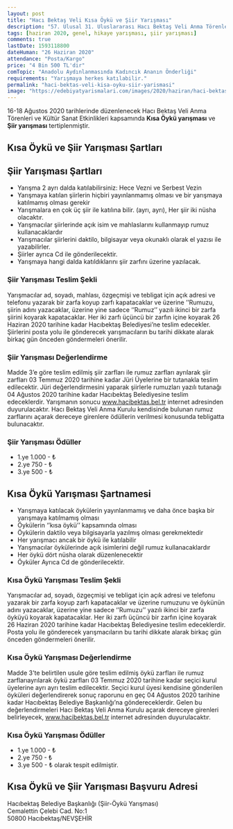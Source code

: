 ```yaml
---
layout: post
title: "Hacı Bektaş Veli Kısa Öykü ve Şiir Yarışması"
description: "57. Ulusal 31. Uluslararası Hacı Bektaş Veli Anma Törenlerinde Kısa Öykü ve Şiir Yarışması tertiplenmiştir."
tags: [haziran 2020, genel, hikaye yarışması, şiir yarışması]
comments: true
lastDate: 1593118800  
dateHuman: "26 Haziran 2020"
attendance: "Posta/Kargo"
price: "4 Bin 500 TL'dir"
comTopic: "Anadolu Aydınlanmasında Kadıncık Ananın Önderliği"
requirements: "Yarışmaya herkes katılabilir."
permalink: "haci-bektas-veli-kisa-oyku-siir-yarismasi"
image: "https://edebiyatyarismalari.com/images/2020/haziran/haci-bektas-veli-kisa-oyku-siir-yarismasi.jpg"
---
```


16-18 Ağustos 2020 tarihlerinde düzenlenecek Hacı Bektaş Veli Anma Törenleri ve Kültür Sanat Etkinlikleri kapsamında **Kısa Öykü yarışması** ve **Şiir yarışması** tertiplenmiştir.  

## Kısa Öykü ve Şiir Yarışması Şartları

## Şiir Yarışması Şartları
- Yarışma 2 ayrı dalda katılabilirsiniz: Hece Vezni ve Serbest Vezin
- Yarışmaya katılan şiirlerin hiçbiri yayınlanmamış olması ve bir yarışmaya katılmamış olması gerekir
- Yarışmalara en çok üç şiir ile katılına bilir. (ayrı, ayrı), Her şiir iki nüsha olacaktır.
- Yarışmacılar şiirlerinde açık isim ve mahlaslarını kullanmayıp rumuz kullanacaklardır
- Yarışmacılar şiirlerini daktilo, bilgisayar veya okunaklı olarak el yazısı ile yazabilirler.
- Şiirler ayrıca Cd ile gönderilecektir.
- Yarışmaya hangi dalda katıldıklarını şiir zarfını üzerine yazılacak.

### Şiir Yarışması Teslim Şekli
Yarışmacılar ad, soyadı, mahlası, özgeçmişi ve tebligat için açık adresi ve telefonu yazarak bir zarfa koyup zarfı kapatacaklar ve üzerine ’’Rumuzu, şiirin adını yazacaklar, üzerine yine sadece ‘’Rumuz’’ yazılı ikinci bir zarfa şiirini koyarak kapatacaklar. Her iki zarfı üçüncü bir zarfın içine koyarak 26 Haziran 2020 tarihine kadar Hacıbektaş Belediyesi’ne teslim edecekler. Şiirlerini posta yolu ile gönderecek yarışmacıların bu tarihi dikkate alarak birkaç gün önceden göndermeleri önerilir.

### Şiir Yarışması Değerlendirme
Madde 3’e göre teslim edilmiş şiir zarfları ile rumuz zarfları ayrılarak şiir zarfları 03 Temmuz 2020 tarihine kadar Jüri Üyelerine bir tutanakla teslim edilecektir. Jüri değerlendirmesini yaparak şiirlerle rumuzları yazılı tutanağı 04 Ağustos 2020 tarihine kadar Hacıbektaş Belediyesine teslim edeceklerdir. Yarışmanın sonucu www.hacibektas.bel.tr internet adresinden duyurulacaktır. Hacı Bektaş Veli Anma Kurulu kendisinde bulunan rumuz zarflarını açarak dereceye
girenlere ödüllerin verilmesi konusunda tebligatta bulunacaktır.

### Şiir Yarışması Ödüller
- 1.ye 1.000 - ₺
- 2.ye 750 - ₺
- 3.ye 500 - ₺

## Kısa Öykü Yarışması Şartnamesi
- Yarışmaya katılacak öykülerin yayınlanmamış ve daha önce başka bir yarışmaya katılmamış olması
- Öykülerin ‘’kısa öykü’’ kapsamında olması
- Öykülerin daktilo veya bilgisayarla yazılmış olması gerekmektedir
- Her yarışmacı ancak bir öykü ile katılabilir
- Yarışmacılar öykülerinde açık isimlerini değil rumuz kullanacaklardır
- Her öykü dört nüsha olarak düzenlenecektir
- Öyküler Ayrıca Cd de gönderilecektir.

### Kısa Öykü Yarışması Teslim Şekli
Yarışmacılar ad, soyadı, özgeçmişi ve tebligat için açık adresi ve telefonu yazarak bir zarfa koyup zarfı kapatacaklar ve üzerine rumuzunu ve öykünün adını yazacaklar, üzerine yine sadece ‘’Rumuzu’’ yazılı ikinci bir zarfa öyküyü koyarak kapatacaklar. Her iki zarfı üçüncü bir zarfın içine koyarak 26 Haziran 2020 tarihine kadar Hacıbektaş Belediyesine teslim edeceklerdir. Posta yolu ile gönderecek yarışmacıların bu tarihi dikkate alarak birkaç gün önceden göndermeleri önerilir.

### Kısa Öykü Yarışması Değerlendirme
Madde 3'te belirtilen usule göre teslim edilmiş öykü zarfları ile rumuz zarflarıayrılarak öykü zarfları 03 Temmuz 2020 tarihine kadar seçici kurul üyelerine ayrı ayrı teslim edilecektir. Seçici kurul üyesi kendisine gönderilen öyküleri değerlendirerek sonuç raporunu en geç 04 Ağustos 2020 tarihine kadar Hacıbektaş Belediye Başkanlığı’na göndereceklerdir. Gelen bu değerlendirmeleri Hacı Bektaş Veli Anma Kurulu açarak dereceye girenleri belirleyecek, www.hacibektas.bel.tr internet adresinden duyurulacaktır.

### Kısa Öykü Yarışması Ödüller
- 1.ye 1.000 - ₺
- 2.ye 750 - ₺
- 3.ye 500 - ₺ olarak tespit edilmiştir.

## Kısa Öykü ve Şiir Yarışması Başvuru Adresi
Hacıbektaş Belediye Başkanlığı (Şiir-Öykü Yarışması)  
Cemalettin Çelebi Cad. No:1  
50800 Hacıbektaş/NEVŞEHİR 